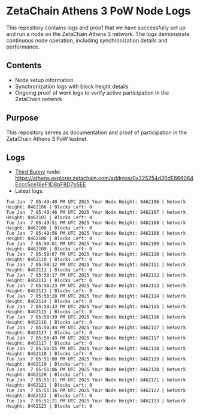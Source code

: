 # ZetaChain Athens 3 PoW Node Logs
This repository contains logs and proof that we have successfully set up and run a node on the ZetaChain Athens 3 network. The logs demonstrate continuous node operation, including synchronization details and performance.

## Contents
- Node setup information
- Synchronization logs with block height details
- Ongoing proof of work logs to verify active participation in the ZetaChain network

## Purpose
This repository serves as documentation and proof of participation in the ZetaChain Athens 3 PoW testnet.

## Logs

- [Third Bunny](https://thirdbunny.xyz/) node: https://athens.explorer.zetachain.com/address/0x225254d35dE666064Eccc5ce16eF1D8bF8D7b5EE
- Latest logs:
```
Tue Jan  7 05:49:40 PM UTC 2025 Your Node Height: 8462106 | Network Height: 8462106 | Blocks Left: 0
Tue Jan  7 05:49:46 PM UTC 2025 Your Node Height: 8462107 | Network Height: 8462107 | Blocks Left: 0
Tue Jan  7 05:49:51 PM UTC 2025 Your Node Height: 8462108 | Network Height: 8462108 | Blocks Left: 0
Tue Jan  7 05:49:56 PM UTC 2025 Your Node Height: 8462108 | Network Height: 8462108 | Blocks Left: 0
Tue Jan  7 05:50:01 PM UTC 2025 Your Node Height: 8462109 | Network Height: 8462109 | Blocks Left: 0
Tue Jan  7 05:50:07 PM UTC 2025 Your Node Height: 8462110 | Network Height: 8462110 | Blocks Left: 0
Tue Jan  7 05:50:12 PM UTC 2025 Your Node Height: 8462111 | Network Height: 8462111 | Blocks Left: 0
Tue Jan  7 05:50:17 PM UTC 2025 Your Node Height: 8462112 | Network Height: 8462112 | Blocks Left: 0
Tue Jan  7 05:50:23 PM UTC 2025 Your Node Height: 8462113 | Network Height: 8462113 | Blocks Left: 0
Tue Jan  7 05:50:28 PM UTC 2025 Your Node Height: 8462114 | Network Height: 8462114 | Blocks Left: 0
Tue Jan  7 05:50:33 PM UTC 2025 Your Node Height: 8462115 | Network Height: 8462115 | Blocks Left: 0
Tue Jan  7 05:50:39 PM UTC 2025 Your Node Height: 8462116 | Network Height: 8462116 | Blocks Left: 0
Tue Jan  7 05:50:44 PM UTC 2025 Your Node Height: 8462117 | Network Height: 8462117 | Blocks Left: 0
Tue Jan  7 05:50:49 PM UTC 2025 Your Node Height: 8462117 | Network Height: 8462117 | Blocks Left: 0
Tue Jan  7 05:50:55 PM UTC 2025 Your Node Height: 8462118 | Network Height: 8462118 | Blocks Left: 0
Tue Jan  7 05:51:00 PM UTC 2025 Your Node Height: 8462119 | Network Height: 8462119 | Blocks Left: 0
Tue Jan  7 05:51:06 PM UTC 2025 Your Node Height: 8462120 | Network Height: 8462120 | Blocks Left: 0
Tue Jan  7 05:51:11 PM UTC 2025 Your Node Height: 8462121 | Network Height: 8462121 | Blocks Left: 0
Tue Jan  7 05:51:16 PM UTC 2025 Your Node Height: 8462122 | Network Height: 8462122 | Blocks Left: 0
Tue Jan  7 05:51:21 PM UTC 2025 Your Node Height: 8462123 | Network Height: 8462123 | Blocks Left: 0
```
